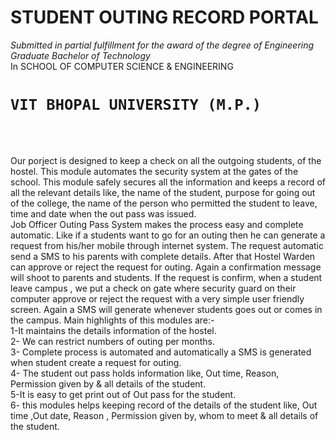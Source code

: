 # STUDENT OUTING RECORD PORTAL
*Submitted in partial fulfillment for the award of the degree of Engineering Graduate*
*Bachelor of Technology*<br>
In
SCHOOL OF COMPUTER SCIENCE & ENGINEERING
# `VIT BHOPAL UNIVERSITY (M.P.)`
<br><br>

Our porject is designed to keep a check on all the outgoing students, of the hostel. This module automates the security system at the gates of the school. This module safely secures all the information and keeps a record of all the relevant details like, the name of the student, purpose for going out of the college, the name of the person who permitted the student to leave, time and date when the out pass was issued.  
Job Officer Outing Pass System makes the process easy and complete automatic. Like if a students want to go for an outing then he can generate a request from his/her mobile through internet system. The request automatic send a SMS to his parents with complete details. After that Hostel Warden can approve or reject the request for outing. Again a confirmation message will shoot to parents and students. If the request is confirm, when a student leave campus , we put a check on gate where security guard on their computer approve or reject the request with a very simple user friendly screen. 
Again a SMS will generate whenever students goes out or comes in the campus. Main highlights of this modules are:- <br>
1-It maintains the  details information of the hostel.<br>
2- We can restrict numbers of outing per months.<br>
3- Complete process is automated and automatically a SMS is generated when student create a request for  outing.<br>
4- The student out pass holds information like, Out time, Reason, Permission given by & all details of the student.<br>
5-It is easy to get print out of Out pass for the student.<br>
6- this modules helps keeping record of the details of the student like, Out time ,Out date, Reason , Permission given by, whom to meet & all details of the student.<br>
